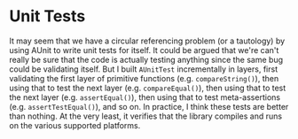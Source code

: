 # Unit Tests

It may seem that we have a circular referencing problem (or a tautology) by
using AUnit to write unit tests for itself. It could be argued that we're can't
really be sure that the code is actually testing anything since the same bug
could be validating itself. But I built `AUnitTest` incrementally in layers,
first validating the first layer of primitive functions (e.g.
`compareString()`), then using that to test the next layer (e.g.
`compareEqual()`), then using that to test the next layer (e.g.
`assertEqual()`), then using that to test meta-assertions (e.g.
`assertTestEqual()`), and so on. In practice, I think these tests are better
than nothing. At the very least, it verifies that the library compiles and runs
on the various supported platforms.
